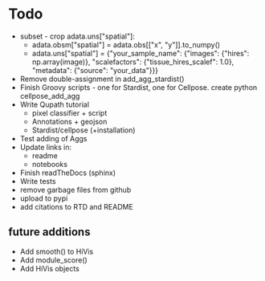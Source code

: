 

# Todo
* subset - crop adata.uns["spatial"]:
	* adata.obsm["spatial"] = adata.obs[["x", "y"]].to_numpy()
	* adata.uns["spatial"] = {"your_sample_name": {"images": {"hires": np.array(image)},
                                             "scalefactors": {"tissue_hires_scalef": 1.0},
                                             "metadata": {"source": "your_data"}}}
* Remove double-assignment in add_agg_stardist()
* Finish Groovy scripts - one for Stardist, one for Cellpose. create python cellpose_add_agg
* Write Qupath tutorial
	* pixel classifier + script
	* Annotations + geojson
	* Stardist/cellpose (+installation)
* Test adding of Aggs
* Update links in:
	* readme
	* notebooks
* Finish readTheDocs (sphinx)
* Write tests	
* remove garbage files from github
* upload to pypi
* add citations to RTD and README


## future additions
* Add smooth() to HiVis
* Add module_score() 
* Add HiVis objects


